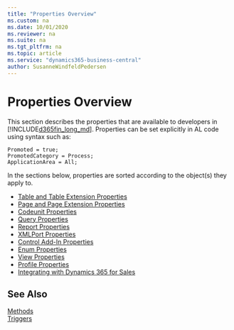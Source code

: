 ```yaml
---
title: "Properties Overview"
ms.custom: na
ms.date: 10/01/2020
ms.reviewer: na
ms.suite: na
ms.tgt_pltfrm: na
ms.topic: article
ms.service: "dynamics365-business-central"
author: SusanneWindfeldPedersen
---
```


# Properties Overview

This section describes the properties that are available to developers in [!INCLUDE[d365fin_long_md](../includes/d365fin_long_md.md)]. Properties can be set explicitly in AL code using syntax such as: <br>

  `Promoted = true;`<br>
  `PromotedCategory = Process;`<br>
  `ApplicationArea = All;`

In the sections below, properties are sorted according to the object(s) they apply to.

- [Table and Table Extension Properties](devenv-table-properties.md)  
- [Page and Page Extension Properties](devenv-page-property-overview.md)
- [Codeunit Properties](devenv-codeunit-properties.md)  
- [Query Properties](devenv-query-properties.md)  
- [Report Properties](devenv-report-properties.md)  
- [XMLPort Properties](devenv-xmlport-properties.md)  
- [Control Add-In Properties](devenv-control-addin-properties.md)
- [Enum Properties](devenv-enum-properties.md)
- [View Properties](devenv-view-properties.md)
- [Profile Properties](devenv-profile-properties.md)
- [Integrating with Dynamics 365 for Sales](../devenv-integrating-dynamics-365-for-sales-extension-development.md)

## See Also  
[Methods](../methods/devenv-al-method-reference.md)  
[Triggers](../triggers/devenv-triggers.md)